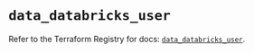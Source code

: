 # `data_databricks_user`

Refer to the Terraform Registry for docs: [`data_databricks_user`](https://registry.terraform.io/providers/databricks/databricks/1.76.0/docs/data-sources/user).
